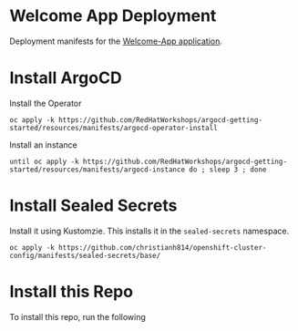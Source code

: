 # Welcome App Deployment
Deployment manifests for the [Welcome-App application](https://github.com/christianh814/welcome-app).

# Install ArgoCD

Install the Operator

```shell
oc apply -k https://github.com/RedHatWorkshops/argocd-getting-started/resources/manifests/argocd-operator-install
```

Install an instance

```shell
until oc apply -k https://github.com/RedHatWorkshops/argocd-getting-started/resources/manifests/argocd-instance do ; sleep 3 ; done
```

# Install Sealed Secrets

Install it using Kustomzie. This installs it in the `sealed-secrets` namespace.

```shell
oc apply -k https://github.com/christianh814/openshift-cluster-config/manifests/sealed-secrets/base/
```

# Install this Repo

To install this repo, run the following

```shell
```
